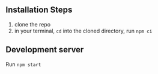 ## Installation Steps

1. clone the repo
2. in your terminal, `cd` into the cloned directory, run `npm ci` 


## Development server

Run `npm start`



